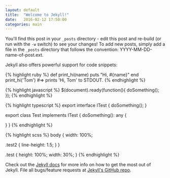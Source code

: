 ```yaml
---
layout: default
title:  "Welcome to Jekyll!"
date:   2016-02-12 17:50:00
categories: main
---
```


You'll find this post in your `_posts` directory - edit this post and re-build (or run with the `-w` switch) to see your changes!
To add new posts, simply add a file in the `_posts` directory that follows the convention: YYYY-MM-DD-name-of-post.ext.

Jekyll also offers powerful support for code snippets:

{% highlight ruby %}
def print_hi(name)
  puts "Hi, #{name}"
end
print_hi('Tom')
#=> prints 'Hi, Tom' to STDOUT.
{% endhighlight %}

{% highlight javascript %}
$(document).ready(function(){
  doSomething();
});
{% endhighlight %}

{% highlight typescript %}
export interface ITest {
  doSomething();
}

export class Test implements ITest {
  doSomething(): any {

  }
}
{% endhighlight %}

{% highlight scss %}
body {
  width: 100%;
  
  .test2 {
    line-height: 1.5;
  }
}

.test {
  height: 100%;
  width: 30%;
}
{% endhighlight %}


Check out the [Jekyll docs][jekyll] for more info on how to get the most out of Jekyll. File all bugs/feature requests at [Jekyll's GitHub repo][jekyll-gh].

[jekyll-gh]: https://github.com/mojombo/jekyll
[jekyll]:    http://jekyllrb.com